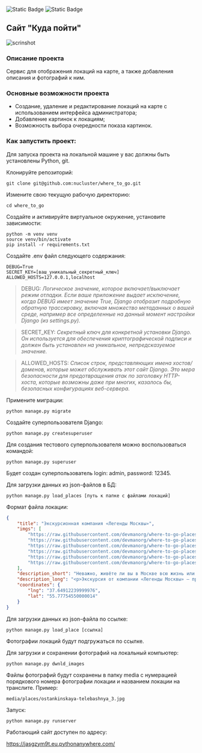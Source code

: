
![Static Badge](https://img.shields.io/badge/python_version-3.8%7C3.9%7C3.10%7C3.11%7C3.12-brightgreen?style=for-the-badge&logo=python)
![Static Badge](https://img.shields.io/badge/django_version-4.2.9-brightgreen?style=for-the-badge&logo=django)

## Сайт "Куда пойти"
![scrinshot](static/img/live_screenshot.gif)
### Описание проекта

Сервис для отображения локаций на карте, а также добавления описания и фотографий к ним.

### Основные возможности проекта
- Создание, удаление и редактирование локаций на карте с использованием интерфейса администратора;
- Добавление картинок к локациям;
- Возможность выбора очередности показа картинок.


### Как запустить проект:

Для запуска проекта на локальной машине у вас должны быть установлены Python, git.

Клонируйте репозиторий:
```
git clone git@github.com:nucluster/where_to_go.git
```

Измените свою текущую рабочую директорию:
```
cd where_to_go
```
Создайте и активируйте виртуальное окружение, установите зависимости:
```
python -m venv venv
source venv/bin/activate
pip install -r requirements.txt
```

Создайте .env файл следующего содержания:
```
DEBUG=True
SECRET_KEY=[ваш_уникальный_секретный_ключ]
ALLOWED_HOSTS=127.0.0.1,localhost
``` 
>DEBUG: _Логическое значение, которое включает/выключает режим отладки. Если ваше приложение выдает исключение, когда DEBUG имеет значение True, Django отобразит подробную обратную трассировку, включая множество метаданных о вашей среде, например все определенные на данный момент настройки Django (из settings.py)._

>SECRET_KEY: _Секретный ключ для конкретной установки Django. Он используется для обеспечения криптографической подписи и должен быть установлен на уникальное, непредсказуемое значение._

>ALLOWED_HOSTS: _Список строк, представляющих имена хостов/доменов, которые может обслуживать этот сайт Django. Это мера безопасности для предотвращения атак по заголовку HTTP-хоста, которые возможны даже при многих, казалось бы, безопасных конфигурациях веб-сервера._

Примените миграции:
```
python manage.py migrate
```

Создайте суперпользователя Django:
```
python manage.py createsuperuser
```
Для создания тестового суперпользователя можно воспользоваться командой:
```
python manage.py superuser
```
Будет создан суперпользователь login: admin, password: 12345.

Для загрузки данных из json-файлов в БД:
```
python manage.py load_places [путь к папке с файлами локаций]
```
Формат файла локации:
```json
{
    "title": "Экскурсионная компания «Легенды Москвы»",
    "imgs": [
        "https://raw.githubusercontent.com/devmanorg/where-to-go-places/master/media/4f793576c79c1cbe68b73800ae06f06f.jpg",
        "https://raw.githubusercontent.com/devmanorg/where-to-go-places/master/media/7a7631bab8af3e340993a6fb1ded3e73.jpg",
        "https://raw.githubusercontent.com/devmanorg/where-to-go-places/master/media/a55cbc706d764c1764dfccf832d50541.jpg",
        "https://raw.githubusercontent.com/devmanorg/where-to-go-places/master/media/65153b5c595345713f812d1329457b54.jpg",
        "https://raw.githubusercontent.com/devmanorg/where-to-go-places/master/media/0a79676b3d5e3b394717b4bf2e610a57.jpg",
        "https://raw.githubusercontent.com/devmanorg/where-to-go-places/master/media/1e27f507cb72e76b604adbe5e7b5f315.jpg"
    ],
    "description_short": "Неважно, живёте ли вы в Москве всю жизнь или впервые оказались в столице, составить ёмкий, познавательный и впечатляющий маршрут по городу — творческая и непростая задача. И её с удовольствием берёт на себя экскурсионная компания «Легенды Москвы»!",
    "description_long": "<p>Экскурсия от компании «Легенды Москвы» — простой, удобный и приятный способ познакомиться с городом или освежить свои чувства к нему. Что выберете вы — классическую или необычную экскурсию, пешую прогулку или путешествие по городу на автобусе? Любые варианты можно скомбинировать в уникальный маршрут и создать собственную индивидуальную экскурсионную программу.</p><p>Компания «Легенды Москвы» сотрудничает с аккредитованными экскурсоводами и тщательно следит за качеством экскурсий и сервиса. Автобусные экскурсии проводятся на комфортабельном современном транспорте. Для вашего удобства вы можете заранее забронировать конкретное место в автобусе — это делает посадку организованной и понятной.</p><p>По любым вопросам вы можете круглосуточно обратиться по телефонам горячей линии.</p><p>Подробности узнавайте <a class=\"external-link\" href=\"https://moscowlegends.ru \" target=\"_blank\">на сайте</a>. За обновлениями удобно следить <a class=\"external-link\" href=\"https://vk.com/legends_of_moscow \" target=\"_blank\">«ВКонтакте»</a>, <a class=\"external-link\" href=\"https://www.facebook.com/legendsofmoscow?ref=bookmarks \" target=\"_blank\">в Facebook</a>.</p>",
    "coordinates": {
        "lng": "37.64912239999976",
        "lat": "55.77754550000014"
    }
}
```
Для загрузки данных из json-файла по ссылке:
```
python manage.py load_place [ссылка]
```
Фотографии локаций будут подгружаться по ссылке.

Для загрузки и сохранении фотографий на локальный компьютер:
```
python manage.py dwnld_images
```
Файлы фотографий будут сохранены в папку media с нумерацией порядкового номера фотографии локации и названием локации на транслите.
Пример:
```
media/places/ostankinskaya-telebashnya_3.jpg
```
Запуск:
```
python manage.py runserver
```

Работающий сайт доступен по адресу:

https://jasgzym9t.eu.pythonanywhere.com/
 
